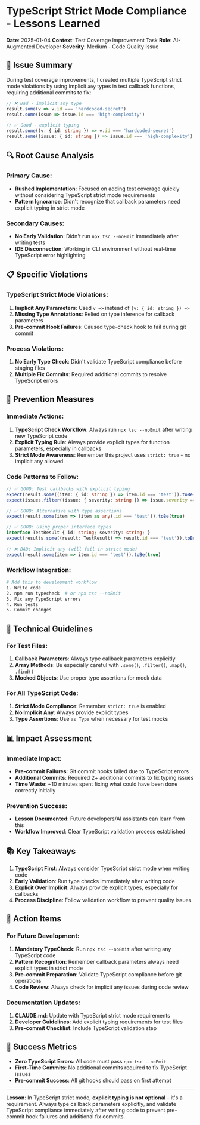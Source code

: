 # TypeScript Strict Mode Compliance - Lessons Learned

**Date**: 2025-01-04
**Context**: Test Coverage Improvement Task
**Role**: AI-Augmented Developer
**Severity**: Medium - Code Quality Issue

## 🚨 **Issue Summary**

During test coverage improvements, I created multiple TypeScript strict mode violations by using implicit `any` types in test callback functions, requiring additional commits to fix:

```typescript
// ❌ Bad - implicit any type
result.some(v => v.id === 'hardcoded-secret')
result.some(issue => issue.id === 'high-complexity')

// ✅ Good - explicit typing
result.some((v: { id: string }) => v.id === 'hardcoded-secret')
result.some((issue: { id: string }) => issue.id === 'high-complexity')
```

## 🔍 **Root Cause Analysis**

### **Primary Cause:**
- **Rushed Implementation**: Focused on adding test coverage quickly without considering TypeScript strict mode requirements
- **Pattern Ignorance**: Didn't recognize that callback parameters need explicit typing in strict mode

### **Secondary Causes:**
- **No Early Validation**: Didn't run `npx tsc --noEmit` immediately after writing tests
- **IDE Disconnection**: Working in CLI environment without real-time TypeScript error highlighting

## 📋 **Specific Violations**

### **TypeScript Strict Mode Violations:**
1. **Implicit Any Parameters**: Used `v =>` instead of `(v: { id: string }) =>`
2. **Missing Type Annotations**: Relied on type inference for callback parameters
3. **Pre-commit Hook Failures**: Caused type-check hook to fail during git commit

### **Process Violations:**
1. **No Early Type Check**: Didn't validate TypeScript compliance before staging files
2. **Multiple Fix Commits**: Required additional commits to resolve TypeScript errors

## 🎯 **Prevention Measures**

### **Immediate Actions:**

1. **TypeScript Check Workflow**: Always run `npx tsc --noEmit` after writing new TypeScript code
2. **Explicit Typing Rule**: Always provide explicit types for function parameters, especially in callbacks
3. **Strict Mode Awareness**: Remember this project uses `strict: true` - no implicit any allowed

### **Code Patterns to Follow:**

```typescript
// ✅ GOOD: Test callbacks with explicit typing
expect(result.some((item: { id: string }) => item.id === 'test')).toBe(true)
expect(issues.filter((issue: { severity: string }) => issue.severity === 'error')).toHaveLength(1)

// ✅ GOOD: Alternative with type assertions
expect(result.some(item => (item as any).id === 'test')).toBe(true)

// ✅ GOOD: Using proper interface types
interface TestResult { id: string; severity: string; }
expect(results.some((result: TestResult) => result.id === 'test')).toBe(true)

// ❌ BAD: Implicit any (will fail in strict mode)
expect(result.some(item => item.id === 'test')).toBe(true)
```

### **Workflow Integration:**

```bash
# Add this to development workflow
1. Write code
2. npm run typecheck  # or npx tsc --noEmit
3. Fix any TypeScript errors
4. Run tests
5. Commit changes
```

## 🔧 **Technical Guidelines**

### **For Test Files:**

1. **Callback Parameters**: Always type callback parameters explicitly
2. **Array Methods**: Be especially careful with `.some()`, `.filter()`, `.map()`, `.find()`
3. **Mocked Objects**: Use proper type assertions for mock data

### **For All TypeScript Code:**

1. **Strict Mode Compliance**: Remember `strict: true` is enabled
2. **No Implicit Any**: Always provide explicit types
3. **Type Assertions**: Use `as Type` when necessary for test mocks

## 📊 **Impact Assessment**

### **Immediate Impact:**
- **Pre-commit Failures**: Git commit hooks failed due to TypeScript errors
- **Additional Commits**: Required 2+ additional commits to fix typing issues
- **Time Waste**: ~10 minutes spent fixing what could have been done correctly initially

### **Prevention Success:**
- **Lesson Documented**: Future developers/AI assistants can learn from this
- **Workflow Improved**: Clear TypeScript validation process established

## 📚 **Key Takeaways**

1. **TypeScript First**: Always consider TypeScript strict mode when writing code
2. **Early Validation**: Run type checks immediately after writing code
3. **Explicit Over Implicit**: Always provide explicit types, especially for callbacks
4. **Process Discipline**: Follow validation workflow to prevent quality issues

## 🚀 **Action Items**

### **For Future Development:**
1. **Mandatory TypeCheck**: Run `npx tsc --noEmit` after writing any TypeScript code
2. **Pattern Recognition**: Remember callback parameters always need explicit types in strict mode
3. **Pre-commit Preparation**: Validate TypeScript compliance before git operations
4. **Code Review**: Always check for implicit any issues during code review

### **Documentation Updates:**
1. **CLAUDE.md**: Update with TypeScript strict mode requirements
2. **Developer Guidelines**: Add explicit typing requirements for test files
3. **Pre-commit Checklist**: Include TypeScript validation step

## 🎯 **Success Metrics**

- **Zero TypeScript Errors**: All code must pass `npx tsc --noEmit`
- **First-Time Commits**: No additional commits required to fix TypeScript issues
- **Pre-commit Success**: All git hooks should pass on first attempt

---

**Lesson**: In TypeScript strict mode, **explicit typing is not optional** - it's a requirement. Always type callback parameters explicitly, and validate TypeScript compliance immediately after writing code to prevent pre-commit hook failures and additional fix commits.
